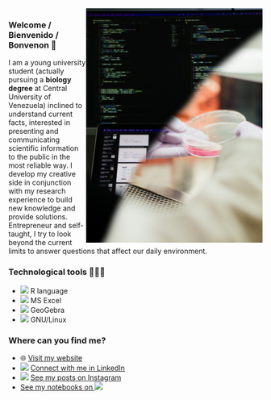 <img src="illustration.png" align="right" width="350"/>

### Welcome / Bienvenido / Bonvenon 👋

I am a young university student (actually pursuing a **biology degree** at
Central University of Venezuela) inclined to understand current facts,
interested in presenting and communicating scientific information to
the public in the most reliable way. I develop my creative side in
conjunction with my research experience to build new knowledge and
provide solutions. Entrepreneur and self-taught, I try to look
beyond the current limits to answer questions that affect our
daily environment.

### Technological tools 👨🏻‍💻
- <img src="https://upload.wikimedia.org/wikipedia/commons/thumb/1/1b/R_logo.svg/2560px-R_logo.svg.png" width="20" /> R language
- <img src="https://upload.wikimedia.org/wikipedia/commons/thumb/7/73/Microsoft_Excel_2013-2019_logo.svg/2086px-Microsoft_Excel_2013-2019_logo.svg.png" width="20" /> MS Excel
- <img src="https://upload.wikimedia.org/wikipedia/commons/thumb/5/57/Geogebra.svg/2048px-Geogebra.svg.png" width="20" /> GeoGebra
- <img src="https://upload.wikimedia.org/wikipedia/commons/thumb/3/35/Tux.svg/1200px-Tux.svg.png" width="20" /> GNU/Linux

### Where can you find me?
- 🌐 [Visit my website](https://itsmiguelrojas.github.io/)
- <img src="https://cdn-icons-png.flaticon.com/512/174/174857.png" width="20" /> [Connect with me in LinkedIn](https://www.linkedin.com/in/itsmiguelrojas/)
- <img src="https://upload.wikimedia.org/wikipedia/commons/thumb/a/a5/Instagram_icon.png/1024px-Instagram_icon.png" width="20" /> [See my posts on Instagram](https://www.instagram.com/itsmiguelrojas/)
- [See my notebooks on <img src="https://upload.wikimedia.org/wikipedia/commons/7/7c/Kaggle_logo.png" height="20" />](https://www.kaggle.com/itsmiguelrojas)
